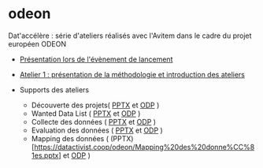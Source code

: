 # odeon
Dat'accélère : série d'ateliers réalisés avec l'Avitem dans le cadre du projet européen ODEON


* [Présentation lors de l'évènement de lancement](https://datactivist.coop/odeon/Slides%20lancement%20ODEON.pdf)

* [Atelier 1 : présentation de la méthodologie et introduction des ateliers](https://datactivist.coop/odeon/index.html)

* Supports des ateliers
  * Découverte des projets( [PPTX](https://datactivist.coop/odeon/Découverte%20projets.pptx) et [ODP](https://datactivist.coop/odeon/Découverte%20projets.odp) )
  * Wanted Data List ( [PPTX](https://datactivist.coop/odeon/Wanted%20data%20list.pptx) et [ODP](https://datactivist.coop/odeon/Wanted%20data%20list.pptx) )
  * Collecte des données ( [PPTX](https://datactivist.coop/odeon/Collecte%20des%20données.pptx) et [ODP](https://datactivist.coop/odeon/Collecte%20des%20données.odp) )
  * Evaluation des données ( [PPTX](https://datactivist.coop/odeon/Evaluation%20des%20donne%CC%81es.pptx) et [ODP](https://datactivist.coop/odeon/Evaluation%20des%20donne%CC%81es.odp) )
  * Mapping des données ( (PPTX)[https://datactivist.coop/odeon/Mapping%20des%20donne%CC%81es.pptx] et [ODP](https://github.com/datactivist/odeon/blob/master/Mapping%20des%20donne%CC%81es%20(1).odp) )
